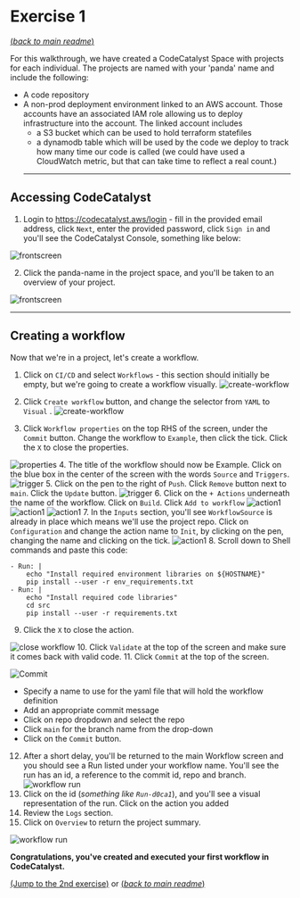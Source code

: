 # Exercise 1
[(_back to main readme_)](../README.md)

For this walkthrough, we have created a CodeCatalyst Space with projects for each individual. The projects are named with your 'panda' name and include the following:
* A code repository
* A non-prod deployment environment linked to an AWS account. Those accounts have an associated IAM role allowing us to deploy infrastructure into the account. The linked account includes
  * a S3 bucket which can be used to hold terraform statefiles
  * a dynamodb table which will be used by the code we deploy to track how many time our code is called (we could have used a CloudWatch metric, but that can take time to reflect a real count.)
  ---
## Accessing CodeCatalyst
1. Login to https://codecatalyst.aws/login - fill in the provided email address, click `Next`, enter the provided password, click `Sign in` and you'll see the CodeCatalyst Console, something like below:

 ![frontscreen](../images/codecatalyst-aws.png) 

2. Click the panda-name in the project space, and you'll be taken to an overview of your project.

 ![frontscreen](../images/project-overview.png) 

---
## Creating a workflow
Now that we're in a project, let's create a workflow.

1. Click on `CI/CD` and select `Workflows` - this section should initially be empty, but we're going to create a workflow visually.
![create-workflow](../images/create-workflow.png)

2. Click `Create workflow` button, and change the selector from `YAML` to `Visual` .
![create-workflow](../images/workflow-visual.png)
3. Click `Workflow properties` on the top RHS of the screen, under the `Commit` button. Change the workflow to `Example`, then click the tick. Click the `X` to close the properties.

![properties](../images/workflow-properties.png)
4. The title of the workflow should now be Example. Click on the blue box in the center of the screen with the words `Source` and `Triggers`.
![trigger](../images/workflow-trigger.png)
5. Click on the pen to the right of `Push`. Click `Remove` button next to `main`. Click the `Update` button.
![trigger](../images/trigger-branch.png)
6. Click on the `+ Actions` underneath the name of the workflow. Click on `Build`. Click `Add to workflow`
![action1](../images/workflow-action-1.png)
![action1](../images/workflow-action-2.png)
![action1](../images/workflow-add.png)
7. In the `Inputs` section, you'll see `WorkflowSource` is already in place which means we'll use the project repo. Click on `Configuration` and change the action name to `Init`, by clicking on the pen, changing the name and clicking on the tick.
![action1](../images/workflow-action-name.png)
8. Scroll down to Shell commands and paste this code:
```
- Run: |
    echo "Install required environment libraries on ${HOSTNAME}"
    pip install --user -r env_requirements.txt
- Run: |
    echo "Install required code libraries"
    cd src
    pip install --user -r requirements.txt
```
9. Click the `X` to close the action.

![close workflow](../images/workflow-close-action.png)
10. Click `Validate` at the top of the screen and make sure it comes back with valid code.
11. Click `Commit` at the top of the screen.

![Commit](../images/workflow-commit.png)
  * Specify a name to use for the yaml file that will hold the workflow definition
  *   Add an appropriate commit message
  *   Click on repo dropdown and select the repo
  *   Click `main` for the branch name from the drop-down
  *   Click on the `Commit` button.
12. After a short delay, you'll be returned to the main Workflow screen and you should see a Run listed under your workflow name. You'll see the run has an id, a reference to the commit id, repo and branch.
![workflow run](../images/workflow-run-1.png)
13. Click on the id (_something like `Run-d0ca1`_), and you'll see a visual representation of the run. Click on the action you added
14. Review the `Logs` section.
15. Click on `Overview` to return the project summary.

![workflow run](../images/workflow-overview.png)
 

**Congratulations, you've created and executed your first workflow in CodeCatalyst.**

[(Jump to the 2nd exercise)](../step2/README.md) or [(_back to main readme_)](../README.md)